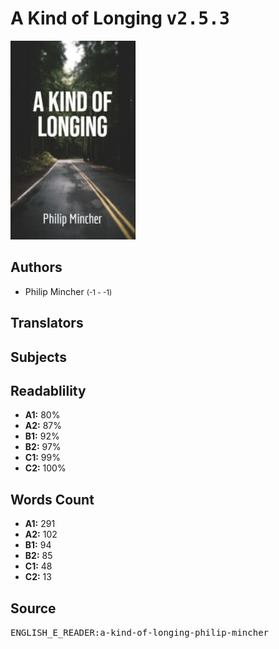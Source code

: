 # A Kind of Longing <kbd>v2.5.3</kbd>

![](./cover.medium.jpg "")

## Authors


 - Philip Mincher <small>(-1 - -1)</small>

## Translators



## Subjects



## Readablility


 - **A1:** 80%
 - **A2:** 87%
 - **B1:** 92%
 - **B2:** 97%
 - **C1:** 99%
 - **C2:** 100%

## Words Count


 - **A1:** 291
 - **A2:** 102
 - **B1:** 94
 - **B2:** 85
 - **C1:** 48
 - **C2:** 13

## Source


<kbd>ENGLISH_E_READER:a-kind-of-longing-philip-mincher</kbd>

